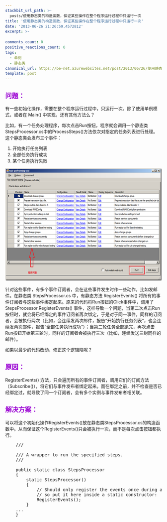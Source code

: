 ```yaml
---
stackbit_url_path: >-
  posts/使用静态类的构造函数，保证某些操作在整个程序运行过程中只运行一次
title: '使用静态类的构造函数，保证某些操作在整个程序运行过程中只运行一次'
date: '2013-06-26 21:26:59.4572812'
excerpt: >-
  
comments_count: 0
positive_reactions_count: 0
tags: 
  - 单例
  - 静态类
canonical_url: https://be-net.azurewebsites.net/post/2013/06/26/使用静态类的构造函数，保证某些操作在整个程序运行过程中只运行一次
template: post
---
```

<h2><font color="#9b00d3">问题：</font></h2>  <p>有一些初始化操作，需要在整个程序运行过程中，只运行一次。除了使用单例模式，或者在 Main() 中实现，还有其他方法么？</p>  <p>比如，有一个任务处理程序，每次点击Run按钮，程序就会调用一个静态类StepsProcessor.cs中的ProcessSteps()方法依次对指定的任务列表进行处理。这个静态类会发布三个事件：</p>  <ol>   <li>开始执行任务列表 </li>    <li>全部任务执行成功 </li>    <li>某个任务执行失败 </li> </ol>  <p><a href="https://raw.githubusercontent.com/Jeff-Tian/blogengine.net/master/Source/BlogEngine/BlogEngine.NET/App_Data/files/image_619.png"><img title="使用静态类的构造函数，让某些操作在整个程序运行过程中只运行一次" style="border-left-width: 0px; border-right-width: 0px; background-image: none; border-bottom-width: 0px; padding-top: 0px; padding-left: 0px; display: inline; padding-right: 0px; border-top-width: 0px" border="0" alt="使用静态类的构造函数，让某些操作在整个程序运行过程中只运行一次" src="https://raw.githubusercontent.com/Jeff-Tian/blogengine.net/master/Source/BlogEngine/BlogEngine.NET/App_Data/files/image_thumb_308.png" width="614" height="362" /></a></p>  <p>针对这些事件，有多个事件订阅者，会在这些事件发生时作一些动作，比如发邮件。在静态类 StepsProcessor.cs 中，有静态方法 RegisterEvents() 将所有的事件订阅者与这些事件绑定起来。原来的代码将Run按钮的Click事件中，调用了 StepsProcessor.RegisterEvents() 事件，这样导致一个问题，当第二次点击Run按钮时，就会将已经绑定的事件订阅者再次绑定，于是对于同一事件，同样的订阅者，会被执行两次（比如，会连续发两次邮件，报告“开始执行任务列表”，也会连续发两次邮件，报告“全部任务执行成功”）；当第二轮任务全部跑完，再次点击Run按钮开始第三轮时，同样的订阅者会被执行三次（比如，连续发送三封同样的邮件）。</p>  <p>如果以最少的代码改动，修正这个逻辑陷呢？</p>  <h2><font color="#9b00d3">原因：</font></h2>  <p>RegisterEvents() 方法，只会遍历所有的事件订阅者，调用它们的订阅方法（Subscribe()），将它们与事件发布者绑定起来。而在绑定之前，并不检查是否已经绑定过，就导致了同一个订阅者，会有多个实例与事件发布者相关联。</p>  <h2><font color="#9b00d3">解决方案：</font></h2>  <p>可以将这个初始化操作RegisterEvents()放在静态类StepsProcessor.cs的构造函数中。从而保证这个RegisterEvents()只会被执行一次，而不是每次点击按钮都执行。</p>  <pre class="brush: csharp">    /// <summary>
    /// A wrapper to run the specified steps.
    /// </summary>
    public static class StepsProcessor
    {
        static StepsProcessor()
        {
            // Should only register the events once during all the lifecycle of this program, 
            // so put it here inside a static constructor:
            RegisterEvents();
        }
	...
    }</pre>